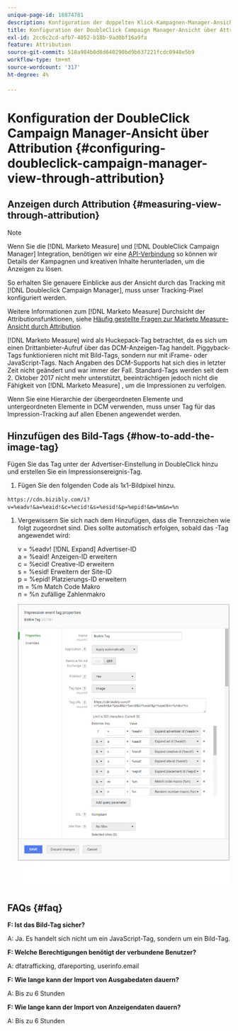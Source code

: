 ```yaml
---
unique-page-id: 18874781
description: Konfiguration der doppelten Klick-Kampagnen-Manager-Ansicht über Attribution - [!DNL Marketo Measure]
title: Konfiguration der DoubleClick Campaign Manager-Ansicht über Attribution
exl-id: 2cc6c2cd-afb7-4052-b18b-9ad0bf16a9fa
feature: Attribution
source-git-commit: 518a984b0d8d640290bd9b637221fcdc0948e5b9
workflow-type: tm+mt
source-wordcount: '317'
ht-degree: 4%

---
```


# Konfiguration der DoubleClick Campaign Manager-Ansicht über Attribution {#configuring-doubleclick-campaign-manager-view-through-attribution}

## Anzeigen durch Attribution {#measuring-view-through-attribution}

>[!NOTE]
>
>Wenn Sie die [!DNL Marketo Measure] und [!DNL DoubleClick Campaign Manager] Integration, benötigen wir eine [API-Verbindung](/help/api-connections/utilizing-marketo-measures-api-connections/integrated-ad-platforms.md#how-to-connect-ad-platforms) so können wir Details der Kampagnen und kreativen Inhalte herunterladen, um die Anzeigen zu lösen.

So erhalten Sie genauere Einblicke aus der Ansicht durch das Tracking mit [!DNL Doubleclick Campaign Manager], muss unser Tracking-Pixel konfiguriert werden.

Weitere Informationen zum [!DNL Marketo Measure] Durchsicht der Attributionsfunktionen, siehe [Häufig gestellte Fragen zur Marketo Measure-Ansicht durch Attribution](/help/advanced-marketo-measure-features/view-through-attribution/marketo-measure-view-through-attribution-faq.md).

[!DNL Marketo Measure] wird als Huckepack-Tag betrachtet, da es sich um einen Drittanbieter-Aufruf über das DCM-Anzeigen-Tag handelt. Piggyback-Tags funktionieren nicht mit Bild-Tags, sondern nur mit iFrame- oder JavaScript-Tags. Nach Angaben des DCM-Supports hat sich dies in letzter Zeit nicht geändert und war immer der Fall. Standard-Tags werden seit dem 2. Oktober 2017 nicht mehr unterstützt, beeinträchtigen jedoch nicht die Fähigkeit von [!DNL Marketo Measure] , um die Impressionen zu verfolgen.

Wenn Sie eine Hierarchie der übergeordneten Elemente und untergeordneten Elemente in DCM verwenden, muss unser Tag für das Impression-Tracking auf allen Ebenen angewendet werden.

## Hinzufügen des Bild-Tags {#how-to-add-the-image-tag}

Fügen Sie das Tag unter der Advertiser-Einstellung in DoubleClick hinzu und erstellen Sie ein Impressionsereignis-Tag.

1. Fügen Sie den folgenden Code als 1x1-Bildpixel hinzu.

`https://cdn.bizibly.com/i?v=%eadv!&a=%eaid!&c=%ecid!&s=%esid!&p=%epid!&m=%m&n=%n`

1. Vergewissern Sie sich nach dem Hinzufügen, dass die Trennzeichen wie folgt zugeordnet sind. Dies sollte automatisch erfolgen, sobald das -Tag angewendet wird:

   v = %eadv! [!DNL Expand] Advertiser-ID\
   a = %eaid! Anzeigen-ID erweitern\
   c = %ecid! Creative-ID erweitern\
   s = %esid! Erweitern der Site-ID\
   p = %epid! Platzierungs-ID erweitern\
   m = %m Match Code Makro\
   n = %n zufällige Zahlenmakro

   ![](assets/1.png)

## FAQs {#faq}

**F: Ist das Bild-Tag sicher?**

A: Ja. Es handelt sich nicht um ein JavaScript-Tag, sondern um ein Bild-Tag.

**F: Welche Berechtigungen benötigt der verbundene Benutzer?**

A: dfatrafficking, dfareporting, userinfo.email

**F: Wie lange kann der Import von Ausgabedaten dauern?**

A: Bis zu 6 Stunden

**F: Wie lange kann der Import von Anzeigendaten dauern?**

A: Bis zu 6 Stunden

